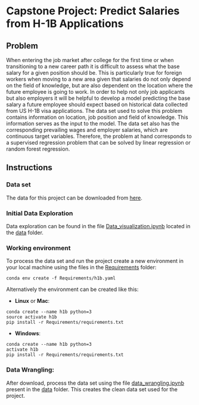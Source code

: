 # Capstone Project: Predict Salaries from H-1B Applications

## Problem

When entering the job market after college for the first time or when transitioning to a new career
path it is difficult to assess what the base salary for a given position should be. This is particularly
true for foreign workers when moving to a new area given that salaries do not only depend on the
field of knowledge, but are also dependent on the location where the future employee is going to
work. In order to help not only job applicants but also employers it will be helpful to develop a
model predicting the base salary a future employee should expect based on historical data collected
from US H-1B visa applications.
The data set used to solve this problem contains information on location, job position and
field of knowledge. This information serves as the input to the model. The data set also has
the corresponding prevailing wages and employer salaries, which are continuous target variables.
Therefore, the problem at hand corresponds to a supervised regression problem that can be solved
by linear regression or random forest regression.

## Instructions
### Data set
The data for this project can be downloaded from [here](https://www.foreignlaborcert.doleta.gov/pdf/PerformanceData/2017/H-1B_Disclosure_Data_FY17.xlsx).
### Initial Data Exploration
Data exploration can be found in the file [Data_visualization.ipynb](https://github.com/pdagger/Springboard_Data_Science/blob/master/Capstone_Project_1/data/Data_visualization.ipynb) located in the [data](https://github.com/pdagger/Springboard_Data_Science/blob/master/Capstone_Project_1/data/) folder.
### Working environment
To process the data set and run the project create a new environment in your local machine using the files in the [Requirements](https://github.com/pdagger/Springboard_Data_Science/tree/master/Capstone_Project_1/Requirements) folder:

```
conda env create -f Requirements/h1b.yaml
```  
Alternatively the environment can be created like this:

- __Linux__ or __Mac__: 
  
```
conda create --name h1b python=3
source activate h1b
pip install -r Requirements/requirements.txt
```
  
- __Windows__: 
  
```
conda create --name h1b python=3
activate h1b
pip install -r Requirements/requirements.txt
```
### Data Wrangling:

After download, process the data set using the file [data_wrangling.ipynb](https://github.com/pdagger/Springboard_Data_Science/blob/master/Capstone_Project_1/data/data_wrangling.ipynb) present in the [data](https://github.com/pdagger/Springboard_Data_Science/blob/master/Capstone_Project_1/data/) folder. This creates the clean data set used for the project.
